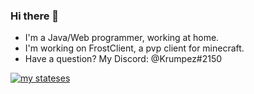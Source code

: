 ### Hi there 👋
- I'm a Java/Web programmer, working at home.
- I'm working on FrostClient, a pvp client for minecraft.
- Have a question? My Discord: @Krumpez#2150

[![my stateses](https://github-readme-stats.vercel.app/api?username=krumpezz)](https://github.com/anuraghazra/github-readme-stats)

